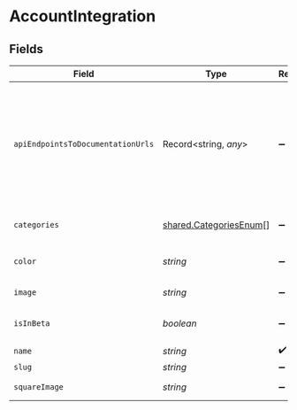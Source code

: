 # AccountIntegration


## Fields

| Field                                                                                                                                                                                                                                                                                                                          | Type                                                                                                                                                                                                                                                                                                                           | Required                                                                                                                                                                                                                                                                                                                       | Description                                                                                                                                                                                                                                                                                                                    |
| ------------------------------------------------------------------------------------------------------------------------------------------------------------------------------------------------------------------------------------------------------------------------------------------------------------------------------ | ------------------------------------------------------------------------------------------------------------------------------------------------------------------------------------------------------------------------------------------------------------------------------------------------------------------------------ | ------------------------------------------------------------------------------------------------------------------------------------------------------------------------------------------------------------------------------------------------------------------------------------------------------------------------------ | ------------------------------------------------------------------------------------------------------------------------------------------------------------------------------------------------------------------------------------------------------------------------------------------------------------------------------ |
| `apiEndpointsToDocumentationUrls`                                                                                                                                                                                                                                                                                              | Record<string, *any*>                                                                                                                                                                                                                                                                                                          | :heavy_minus_sign:                                                                                                                                                                                                                                                                                                             | Mapping of API endpoints to documentation urls for support. Example: {'GET': [['/common-model-scopes', 'https://docs.merge.dev/accounting/common-model-scopes/#common_model_scopes_retrieve'],['/common-model-actions', 'https://docs.merge.dev/accounting/common-model-actions/#common_model_actions_retrieve']], 'POST': []} |
| `categories`                                                                                                                                                                                                                                                                                                                   | [shared.CategoriesEnum](../../models/shared/categoriesenum.md)[]                                                                                                                                                                                                                                                               | :heavy_minus_sign:                                                                                                                                                                                                                                                                                                             | Category or categories this integration belongs to. Multiple categories should be comma separated, i.e. [ats, hris].                                                                                                                                                                                                           |
| `color`                                                                                                                                                                                                                                                                                                                        | *string*                                                                                                                                                                                                                                                                                                                       | :heavy_minus_sign:                                                                                                                                                                                                                                                                                                             | The color of this integration used for buttons and text throughout the app and landing pages. <b>Choose a darker, saturated color.</b>                                                                                                                                                                                         |
| `image`                                                                                                                                                                                                                                                                                                                        | *string*                                                                                                                                                                                                                                                                                                                       | :heavy_minus_sign:                                                                                                                                                                                                                                                                                                             | Company logo in rectangular shape. <b>Upload an image with a clear background.</b>                                                                                                                                                                                                                                             |
| `isInBeta`                                                                                                                                                                                                                                                                                                                     | *boolean*                                                                                                                                                                                                                                                                                                                      | :heavy_minus_sign:                                                                                                                                                                                                                                                                                                             | If checked, this integration will not appear in the linking flow, and will appear elsewhere with a Beta tag.                                                                                                                                                                                                                   |
| `name`                                                                                                                                                                                                                                                                                                                         | *string*                                                                                                                                                                                                                                                                                                                       | :heavy_check_mark:                                                                                                                                                                                                                                                                                                             | Company name.                                                                                                                                                                                                                                                                                                                  |
| `slug`                                                                                                                                                                                                                                                                                                                         | *string*                                                                                                                                                                                                                                                                                                                       | :heavy_minus_sign:                                                                                                                                                                                                                                                                                                             | N/A                                                                                                                                                                                                                                                                                                                            |
| `squareImage`                                                                                                                                                                                                                                                                                                                  | *string*                                                                                                                                                                                                                                                                                                                       | :heavy_minus_sign:                                                                                                                                                                                                                                                                                                             | Company logo in square shape. <b>Upload an image with a white background.</b>                                                                                                                                                                                                                                                  |